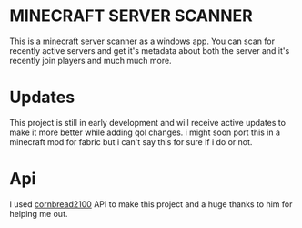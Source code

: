 # MINECRAFT SERVER SCANNER

This is a minecraft server scanner as a windows app. You can scan for recently active servers and get it's metadata about both the server and it's recently join players and much much more.

# Updates
This project is still in early development and will receive active updates to make it more better while adding qol changes. i might soon port this in a minecraft mod for fabric but i can't say this for sure if i do or not.

# Api
I used [cornbread2100](https://github.com/kgurchiek/Minecraft-Server-Scanner-Discord-Bot) API to make this project and a huge thanks to him for helping me out.
